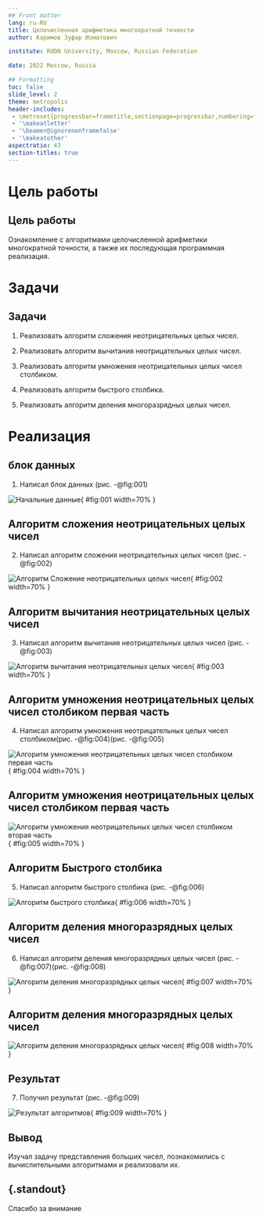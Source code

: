 ```yaml
---
## Front matter
lang: ru-RU
title: Целочисленная арифметика многократной точности
author: Каримов Зуфар Исматович

institute: RUDN University, Moscow, Russian Federation

date: 2022 Moscow, Russia

## Formatting
toc: false
slide_level: 2
theme: metropolis
header-includes:
 - \metroset{progressbar=frametitle,sectionpage=progressbar,numbering=fraction}
 - '\makeatletter'
 - '\beamer@ignorenonframefalse'
 - '\makeatother'
aspectratio: 43
section-titles: true
---
```


# Цель работы

## Цель работы


Ознакомление с алгоритмами целочисленной арифметики многократной точности, а также их последующая программная реализация.

# Задачи

## Задачи

1. Реализовать алгоритм сложения неотрицательных целых чисел.

2. Реализовать алгоритм вычитания неотрицательных целых чисел.

3. Реализовать алгоритм умножения неотрицательных целых чисел столбиком.

4. Реализовать алгоритм быстрого столбика.

5. Реализовать алгоритм деления многоразрядных целых чисел.



# Реализация

## блок данных

1. Написал блок данных (рис. -@fig:001)

![Начальные данные](https://github.com/zikarimov/math-security/blob/master/lab08/image/1.png?raw=true){ #fig:001 width=70% }

## Алгоритм сложения неотрицательных целых чисел

2. Написал алгоритм сложения неотрицательных целых чисел  (рис. -@fig:002)

![Алгоритм Сложение неотрицательных целых чисел](https://github.com/zikarimov/math-security/blob/master/lab08/image/2.png?raw=true){ #fig:002 width=70% }

## Алгоритм вычитания неотрицательных целых чисел

3. Написал алгоритм вычитания неотрицательных целых чисел (рис. -@fig:003)

![Алгоритм вычитания неотрицательных целых чисел](https://github.com/zikarimov/math-security/blob/master/lab08/image/3.png?raw=true){ #fig:003 width=70% }

## Алгоритм умножения неотрицательных целых чисел столбиком первая часть

4. Написал алгоритм умножения неотрицательных целых чисел столбиком(рис. -@fig:004)(рис. -@fig:005)

![Алгоритм умножения неотрицательных целых чисел столбиком первая часть](https://github.com/zikarimov/math-security/blob/master/lab08/image/4.png?raw=true){ #fig:004 width=70% }

## Алгоритм умножения неотрицательных целых чисел столбиком первая часть

![Алгоритм умножения неотрицательных целых чисел столбиком вторая часть](https://github.com/zikarimov/math-security/blob/master/lab08/image/5.png?raw=true){ #fig:005 width=70% }

## Алгоритм Быстрого столбика

5. Написал алгоритм быстрого столбика (рис. -@fig:006)

![Алгоритм быстрого столбика](https://github.com/zikarimov/math-security/blob/master/lab08/image/6.png?raw=true){ #fig:006 width=70% }

## Алгоритм деления многоразрядных целых чисел

6. Написал алгоритм деления многоразрядных целых чисел (рис. -@fig:007)(рис. -@fig:008)

![Алгоритм деления многоразрядных целых чисел](https://github.com/zikarimov/math-security/blob/master/lab08/image/7.png?raw=true){ #fig:007 width=70% }

## Алгоритм деления многоразрядных целых чисел


![Алгоритм деления многоразрядных целых чисел](https://github.com/zikarimov/math-security/blob/master/lab08/image/8.png?raw=true){ #fig:008 width=70% }

## Результат

7. Получил результат (рис. -@fig:009)

![Результат алгоритмов](https://github.com/zikarimov/math-security/blob/master/lab08/image/9.png?raw=true){ #fig:009 width=70% }




## Вывод


Изучал задачу представления больших чисел, познакомились с вычислительными алгоритмами и реализовали их.


## {.standout}

Спасибо за внимание
